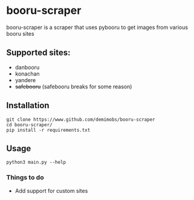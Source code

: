 # booru-scraper

booru-scraper is a scraper that uses pybooru to get images from various booru sites

## Supported sites:
- danbooru
- konachan
- yandere
- ~~safebooru~~ (safebooru breaks for some reason)

## Installation
```
git clone https://www.github.com/demimobs/booru-scraper
cd booru-scraper/
pip install -r requirements.txt
```

## Usage
```python3 main.py --help```

### Things to do
- Add support for custom sites
